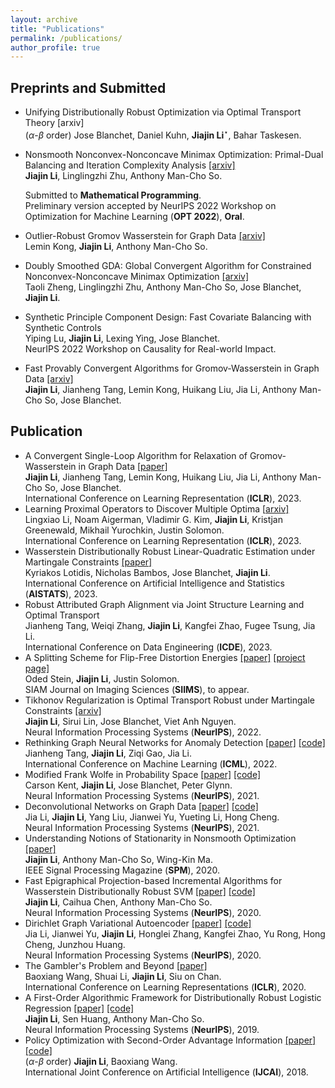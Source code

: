 ```yaml
---
layout: archive
title: "Publications"
permalink: /publications/
author_profile: true
---
```


## Preprints and Submitted
- Unifying Distributionally Robust Optimization via Optimal Transport Theory  [arxiv] <br>($\alpha$-$\beta$ order) Jose Blanchet, Daniel Kuhn,  **Jiajin Li**$^\star$, Bahar Taskesen. <br>
  
- Nonsmooth Nonconvex-Nonconcave Minimax Optimization: Primal-Dual Balancing and Iteration Complexity Analysis [[arxiv]](https://arxiv.org/abs/2209.10825) <br>
  **Jiajin Li**, Linglingzhi Zhu, Anthony Man-Cho So. <br>

  Submitted to **Mathematical Programming**. <br>Preliminary version accepted by NeurIPS 2022 Workshop on Optimization for Machine Learning (**OPT 2022**), **Oral**.
  
- Outlier-Robust Gromov Wasserstein for Graph Data [[arxiv]](https://arxiv.org/abs/2302.04610) <br>
  Lemin Kong, **Jiajin Li**, Anthony Man-Cho So. <br>
  
- Doubly Smoothed GDA: Global Convergent Algorithm for Constrained Nonconvex-Nonconcave Minimax Optimization [[arxiv]](https://arxiv.org/abs/2212.12978) <br>Taoli Zheng, Linglingzhi Zhu, Anthony Man-Cho So, Jose Blanchet, **Jiajin Li**. <br>
  
- Synthetic Principle Component Design: Fast Covariate Balancing with Synthetic Controls<br>
  Yiping Lu,  **Jiajin Li**, Lexing Ying,  Jose Blanchet. <br>
  NeurIPS 2022 Workshop on Causality for Real-world Impact. 
  
- Fast Provably Convergent Algorithms for Gromov-Wasserstein  in Graph Data [[arxiv]](https://arxiv.org/abs/2205.08115) <br>
  **Jiajin Li**,  Jianheng Tang, Lemin Kong, Huikang Liu,  Jia Li, Anthony Man-Cho So, Jose 
  Blanchet. <br>



## Publication

- A Convergent Single-Loop Algorithm for Relaxation of Gromov-Wasserstein in Graph Data [[paper]](https://openreview.net/pdf?id=0jxPyVWmiiF)<br>
  **Jiajin Li**,  Jianheng Tang, Lemin Kong, Huikang Liu,  Jia Li, Anthony Man-Cho So, Jose Blanchet. <br>International Conference on Learning Representation  (**ICLR**), 2023.
- Learning Proximal Operators to Discover Multiple Optima [[arxiv\]](https://arxiv.org/pdf/2201.11945.pdf) <br>
  Lingxiao Li, Noam Aigerman, Vladimir G. Kim, **Jiajin Li**, Kristjan Greenewald, Mikhail Yurochkin, Justin Solomon. <br>
  International Conference on Learning Representation  (**ICLR**), 2023.
- Wasserstein Distributionally Robust Linear-Quadratic Estimation under Martingale Constraints [[paper]](https://proceedings.mlr.press/v206/lotidis23a/lotidis23a.pdf) <br>Kyriakos Lotidis, Nicholas Bambos, Jose Blanchet,  **Jiajin Li**. <br>International Conference on Artificial Intelligence and Statistics (**AISTATS**), 2023.
- Robust Attributed Graph Alignment via Joint Structure Learning and Optimal Transport<br>
  Jianheng Tang, Weiqi Zhang,  **Jiajin Li**,  Kangfei Zhao, Fugee Tsung, Jia Li. <br>
  International Conference on Data Engineering  (**ICDE**), 2023.
- A Splitting Scheme for Flip-Free Distortion Energies [[paper]](https://arxiv.org/abs/2107.05200) [[project page]](http://odedstein.com/projects/flip-free-parametrization/index.html) <br>
  Oded Stein, **Jiajin Li**, Justin Solomon. <br>
  SIAM Journal on Imaging Sciences (**SIIMS**), to appear.
- Tikhonov Regularization is Optimal Transport Robust under Martingale Constraints [[arxiv]](https://arxiv.org/abs/2210.01413) <br>
   **Jiajin Li**, Sirui Lin, Jose Blanchet, Viet Anh Nguyen. <br>
  Neural Information Processing Systems (**NeurIPS**), 2022. 
- Rethinking Graph Neural Networks for Anomaly Detection [[paper]](https://arxiv.org/abs/2205.15508) [[code]]() <br>
  Jianheng Tang, **Jiajin Li**, Ziqi Gao, Jia Li. <br>
  International Conference on Machine Learning (**ICML**), 2022. 
- Modified Frank Wolfe in Probability Space [[paper]](https://proceedings.neurips.cc/paper/2021/hash/79121bb953a3bd47c076f20234bafd2e-Abstract.html) [[code]]() <br>
  Carson Kent, **Jiajin Li**, Jose Blanchet, Peter Glynn. <br>
  Neural Information Processing Systems (**NeurIPS**), 2021. 
- Deconvolutional Networks on Graph Data [[paper]](https://arxiv.org/abs/2110.15528) [[code]]() <br>
  Jia Li, **Jiajin Li**, Yang Liu, Jianwei Yu, Yueting Li, Hong Cheng. <br>
  Neural Information Processing Systems (**NeurIPS**), 2021. 
- Understanding Notions of Stationarity in Nonsmooth Optimization [[paper]](https://ieeexplore.ieee.org/document/9186389) <br>
  **Jiajin Li**, Anthony Man-Cho So, Wing-Kin Ma. <br>
   IEEE Signal Processing Magazine (**SPM**), 2020. 
- Fast Epigraphical Projection-based Incremental Algorithms for Wasserstein Distributionally Robust SVM [[paper]](https://arxiv.org/abs/2010.12865) [[code]]() <br>
  **Jiajin Li**, Caihua Chen, Anthony Man-Cho So. <br>
  Neural Information Processing Systems (**NeurIPS**), 2020.
- Dirichlet Graph Variational Autoencoder  [[paper]](https://arxiv.org/abs/2010.04408) [[code]]() <br>
  Jia Li, Jianwei Yu, **Jiajin Li**, Honglei Zhang, Kangfei Zhao, Yu Rong, Hong Cheng, Junzhou Huang. <br>
  Neural Information Processing Systems (**NeurIPS**), 2020.
- The Gambler's Problem and Beyond   [[paper]](https://arxiv.org/abs/2001.00102) <br>
  Baoxiang Wang, Shuai Li, **Jiajin Li**, Siu on Chan. <br>
  International Conference on Learning Representations (**ICLR**), 2020. 
- A First-Order Algorithmic Framework for  Distributionally Robust Logistic Regression  [[paper]](https://arxiv.org/abs/1910.12778) [[code]](https://github.com/gerrili1996/DRLR_NIPS2019_exp)<br>
  **Jiajin Li**, Sen Huang, Anthony Man-Cho So. <br>
  Neural Information Processing Systems (**NeurIPS**), 2019. 
- Policy Optimization with Second-Order Advantage Information  [[paper]](https://arxiv.org/abs/1805.03586) [[code]](https://github.com/wangbx66/Action-Subspace-Dependent) <br>($\alpha$-$\beta$ order) **Jiajin Li**, Baoxiang Wang.  <br>
  International Joint Conference on Artificial Intelligence (**IJCAI**), 2018. 
